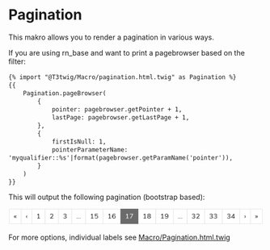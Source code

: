 
# Pagination

This makro allows you to render a pagination in various ways.

If you are using rn_base and want to print a pagebrowser based on the filter:

```twig
{% import "@T3twig/Macro/pagination.html.twig" as Pagination %}
{{
	Pagination.pageBrowser(
		{
			pointer: pagebrowser.getPointer + 1,
			lastPage: pagebrowser.getLastPage + 1,
		},
		{
			firstIsNull: 1,
			pointerParameterName: 'myqualifier::%s'|format(pagebrowser.getParamName('pointer')),
		}
	)
}}
```

This will output the following pagination (bootstrap based):

![T3Twig MacroPagination](Images/MacroPagination.png)


For more options, individual labels see
[Macro/Pagination.html.twig](../../../Resources/Private/Template/Macro/Pagination.html.twig)
